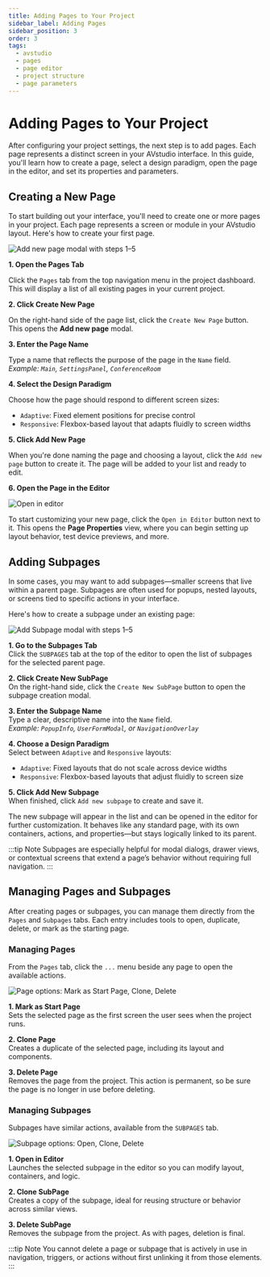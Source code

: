 ```yaml
---
title: Adding Pages to Your Project
sidebar_label: Adding Pages
sidebar_position: 3
order: 3
tags:
  - avstudio
  - pages
  - page editor
  - project structure
  - page parameters
---
```


# Adding Pages to Your Project

After configuring your project settings, the next step is to add pages. Each page represents a distinct screen in your AVstudio interface. In this guide, you'll learn how to create a page, select a design paradigm, open the page in the editor, and set its properties and parameters.

## Creating a New Page

To start building out your interface, you'll need to create one or more pages in your project. Each page represents a screen or module in your AVstudio layout. Here's how to create your first page.

![Add new page modal with steps 1–5](./img/create-new-page.png)

**1. Open the Pages Tab**

Click the `Pages` tab from the top navigation menu in the project dashboard. This will display a list of all existing pages in your current project.

**2. Click Create New Page**

On the right-hand side of the page list, click the `Create New Page` button. This opens the **Add new page** modal.

**3. Enter the Page Name**

Type a name that reflects the purpose of the page in the `Name` field.  
*Example: `Main`, `SettingsPanel`, `ConferenceRoom`*

**4. Select the Design Paradigm**

Choose how the page should respond to different screen sizes:

- `Adaptive`: Fixed element positions for precise control  
- `Responsive`: Flexbox-based layout that adapts fluidly to screen widths


**5. Click Add New Page**

When you're done naming the page and choosing a layout, click the `Add new page` button to create it. The page will be added to your list and ready to edit.

**6. Open the Page in the Editor**

![Open in editor](./img/open-in-editor.png)

To start customizing your new page, click the `Open in Editor` button next to it. This opens the **Page Properties** view, where you can begin setting up layout behavior, test device previews, and more.

## Adding Subpages

In some cases, you may want to add subpages—smaller screens that live within a parent page. Subpages are often used for popups, nested layouts, or screens tied to specific actions in your interface.

Here's how to create a subpage under an existing page:

![Add Subpage modal with steps 1–5](./img/create-new-subpage.png)

**1. Go to the Subpages Tab**  
Click the `SUBPAGES` tab at the top of the editor to open the list of subpages for the selected parent page.

**2. Click Create New SubPage**  
On the right-hand side, click the `Create New SubPage` button to open the subpage creation modal.

**3. Enter the Subpage Name**  
Type a clear, descriptive name into the `Name` field.  
*Example: `PopupInfo`, `UserFormModal`, or `NavigationOverlay`*

**4. Choose a Design Paradigm**  
Select between `Adaptive` and `Responsive` layouts:
- `Adaptive`: Fixed layouts that do not scale across device widths  
- `Responsive`: Flexbox-based layouts that adjust fluidly to screen size

**5. Click Add New Subpage**  
When finished, click `Add new subpage` to create and save it.

The new subpage will appear in the list and can be opened in the editor for further customization. It behaves like any standard page, with its own containers, actions, and properties—but stays logically linked to its parent.

:::tip Note
Subpages are especially helpful for modal dialogs, drawer views, or contextual screens that extend a page’s behavior without requiring full navigation.
:::

## Managing Pages and Subpages

After creating pages or subpages, you can manage them directly from the `Pages` and `Subpages` tabs. Each entry includes tools to open, duplicate, delete, or mark as the starting page.

### Managing Pages

From the `Pages` tab, click the `...` menu beside any page to open the available actions.

![Page options: Mark as Start Page, Clone, Delete](./img/pages-actions-menu.png)

**1. Mark as Start Page**  
Sets the selected page as the first screen the user sees when the project runs.

**2. Clone Page**  
Creates a duplicate of the selected page, including its layout and components.

**3. Delete Page**  
Removes the page from the project. This action is permanent, so be sure the page is no longer in use before deleting.

### Managing Subpages

Subpages have similar actions, available from the `SUBPAGES` tab.

![Subpage options: Open, Clone, Delete](./img/subpages-actions-menu.png)

**1. Open in Editor**  
Launches the selected subpage in the editor so you can modify layout, containers, and logic.

**2. Clone SubPage**  
Creates a copy of the subpage, ideal for reusing structure or behavior across similar views.

**3. Delete SubPage**  
Removes the subpage from the project. As with pages, deletion is final.


:::tip Note
You cannot delete a page or subpage that is actively in use in navigation, triggers, or actions without first unlinking it from those elements.
:::